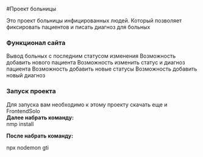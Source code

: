 ﻿#Проект больницы
  
Это проект больницы инфицированных людей. Который позволяет фиксировать пациентов и писать диагноз для больных
### Функционал  сайта
  Вывод больных с последним статусом изменения
  Возможность  добавить нового пациента
  Возможность изменить статус и диагноз пациента 
  Возможность добавить новые статусы
  Возможность добавить новый диагноз

### Запуск проекта
Для запуска вам необходимо к этому проекту скачать еще и FrontendSolo    
**Далее набрать команду:**        
 nmp install       

**После набрать команду:**      

npx nodemon   gti   

